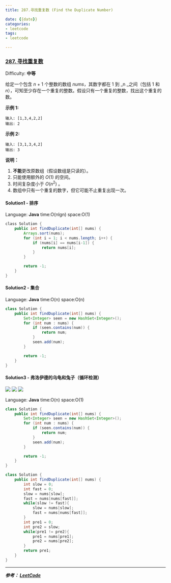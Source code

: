 ```yaml
---
title: 287.寻找重复数 (Find the Duplicate Number)

date: {{date}}
categories:
- leetcode
tags:
- leetcode

---
```

### [287\. 寻找重复数](https://leetcode-cn.com/problems/find-the-duplicate-number/)

Difficulty: **中等**


给定一个包含 _n_ + 1 个整数的数组 _nums_，其数字都在 1 到 _n _之间（包括 1 和 _n_），可知至少存在一个重复的整数。假设只有一个重复的整数，找出这个重复的数。

**示例 1:**

```
输入: [1,3,4,2,2]
输出: 2
```

**示例 2:**

```
输入: [3,1,3,4,2]
输出: 3
```

**说明：**

1.  **不能**更改原数组（假设数组是只读的）。
2.  只能使用额外的 _O_(1) 的空间。
3.  时间复杂度小于 _O_(_n_<sup>2</sup>) 。
4.  数组中只有一个重复的数字，但它可能不止重复出现一次。


#### Solution1 - 排序

Language: **Java**
time:O(nlgn) space:O(1)
```java
​class Solution {
    public int findDuplicate(int[] nums) {
        Arrays.sort(nums);
        for (int i = 1; i < nums.length; i++) {
            if (nums[i] == nums[i-1]) {
                return nums[i];
            }
        }

        return -1;
    }
}

```

#### Solution2 - 集合

Language: **Java**
time:O(n) space:O(n)
```java
class Solution {
    public int findDuplicate(int[] nums) {
        Set<Integer> seen = new HashSet<Integer>();
        for (int num : nums) {
            if (seen.contains(num)) {
                return num;
            }
            seen.add(num);
        }

        return -1;
    }
}

```


#### Solution3 - 弗洛伊德的乌龟和兔子（循环检测）

![](https://pic.leetcode-cn.com/Figures/287/Slide4.PNG)
![](https://pic.leetcode-cn.com/Figures/287/Slide12.PNG)
![](https://pic.leetcode-cn.com/Figures/287/Slide15.PNG)

Language: **Java**
time:O(n) space:O(1)
```java
class Solution {
    public int findDuplicate(int[] nums) {
        Set<Integer> seen = new HashSet<Integer>();
        for (int num : nums) {
            if (seen.contains(num)) {
                return num;
            }
            seen.add(num);
        }

        return -1;
    }
}

```

```java
class Solution {
    public int findDuplicate(int[] nums) {
        int slow = 0;
        int fast = 0;
        slow = nums[slow];
        fast = nums[nums[fast]];
        while(slow != fast){
            slow = nums[slow];
            fast = nums[nums[fast]];
        }
        int pre1 = 0;
        int pre2 = slow;
        while(pre1 != pre2){
            pre1 = nums[pre1];
            pre2 = nums[pre2];
        }
        return pre1;
    }
}
```

---
***参考：
[LeetCode](https://leetcode-cn.com/problems/find-the-duplicate-number/solution/xun-zhao-zhong-fu-shu-by-leetcode/)***
